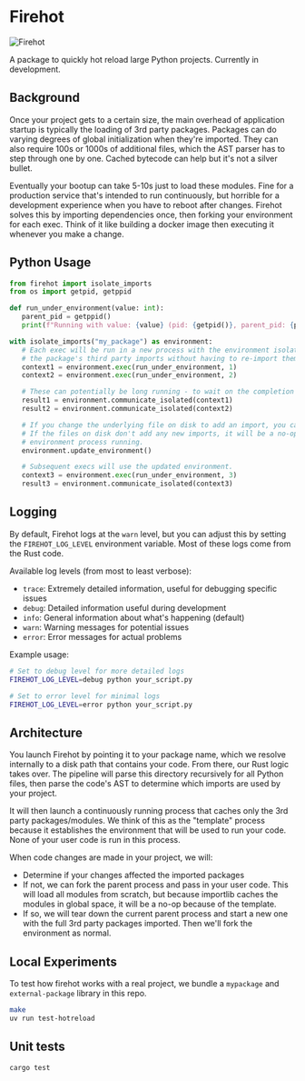 # Firehot

![Firehot](./media/header.png)

A package to quickly hot reload large Python projects. Currently in development.

## Background

Once your project gets to a certain size, the main overhead of application startup is typically the loading of 3rd party packages. Packages can do
varying degrees of global initialization when they're imported. They can also require 100s or 1000s of additional files, which the AST parser has to
step through one by one. Cached bytecode can help but it's not a silver bullet.

Eventually your bootup can take 5-10s just to load these modules. Fine for a production service that's intended to run continuously, but
horrible for a development experience when you have to reboot after changes. Firehot solves this by importing dependencies once, then forking your environment for each exec. Think of it like building a docker image then executing it whenever you make a change.

## Python Usage

```python
from firehot import isolate_imports
from os import getpid, getppid

def run_under_environment(value: int):
   parent_pid = getppid()
   print(f"Running with value: {value} (pid: {getpid()}, parent_pid: {parent_pid})")

with isolate_imports("my_package") as environment:
   # Each exec will be run in a new process with the environment isolated, inheriting
   # the package's third party imports without having to re-import them from scratch.
   context1 = environment.exec(run_under_environment, 1)
   context2 = environment.exec(run_under_environment, 2)

   # These can potentially be long running - to wait on the completion status, you can do:
   result1 = environment.communicate_isolated(context1)
   result2 = environment.communicate_isolated(context2)

   # If you change the underlying file on disk to add an import, you can run update_environment.
   # If the files on disk don't add any new imports, it will be a no-op and keep the current
   # environment process running.
   environment.update_environment()

   # Subsequent execs will use the updated environment.
   context3 = environment.exec(run_under_environment, 3)
   result3 = environment.communicate_isolated(context3)
```

## Logging

By default, Firehot logs at the `warn` level, but you can adjust this by setting the `FIREHOT_LOG_LEVEL` environment variable. Most of these logs come from the Rust code.

Available log levels (from most to least verbose):
- `trace`: Extremely detailed information, useful for debugging specific issues
- `debug`: Detailed information useful during development
- `info`: General information about what's happening (default)
- `warn`: Warning messages for potential issues
- `error`: Error messages for actual problems

Example usage:
```bash
# Set to debug level for more detailed logs
FIREHOT_LOG_LEVEL=debug python your_script.py

# Set to error level for minimal logs
FIREHOT_LOG_LEVEL=error python your_script.py
```

## Architecture

You launch Firehot by pointing it to your package name, which we resolve internally to a disk path that contains your code. From there, our Rust logic takes over. The pipeline will parse this directory recursively for all Python files, then parse the code's AST to determine which imports are used by your project.

It will then launch a continuously running process that caches only the 3rd party packages/modules. We
think of this as the "template" process because it establishes the environment that will be used to run your code. None of your
user code is run in this process.

When code changes are made in your project, we will:

- Determine if your changes affected the imported packages
- If not, we can fork the parent process and pass in your user code. This will load all modules from scratch, but because importlib caches the modules in global space, it will be a no-op because of the template.
- If so, we will tear down the current parent process and start a new one with the full 3rd party packages imported. Then we'll fork the environment as normal.

## Local Experiments

To test how firehot works with a real project, we bundle a `mypackage` and `external-package` library in this repo.

```bash
make
uv run test-hotreload
```

## Unit tests

```bash
cargo test
```
